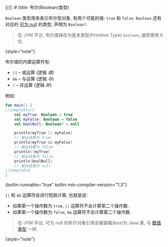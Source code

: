 [//]: # (title: 布尔(Boolean)类型)

`Boolean` 类型用来表示布尔型对象, 有两个可能的值: `true` 和 `false`.
`Boolean` 还有对应的 [可为 null](null-safety.md) 的类型, 声明为 `Boolean?`.

> 在 JVM 平台, 布尔值保存为基本类型(Primitive Type) `boolean`, 通常使用 8 位.
>
{style="note"}

布尔值的内建运算符有:

* `||` – 或运算 (逻辑 _或_)
* `&&` – 与运算 (逻辑 _与_)
* `!` – 非运算 (逻辑 _非_)

例如:

```kotlin
fun main() {
//sampleStart
    val myTrue: Boolean = true
    val myFalse: Boolean = false
    val boolNull: Boolean? = null

    println(myTrue || myFalse)
    // 输出结果为 true
    println(myTrue && myFalse)
    // 输出结果为 false
    println(!myTrue)
    // 输出结果为 false
    println(boolNull)
    // 输出结果为 null
//sampleEnd
}
```
{kotlin-runnable="true" kotlin-min-compiler-version="1.3"}

`||` 和 `&&` 运算符会进行短路计算, 也就是说:

* 如果第一个操作数为 `true`, `||` 运算符不会计算第二个操作数.
* 如果第一个操作数为 `false`, `&&` 运算符不会计算第二个操作数.

> 在 JVM 平台, 可为 null 的布尔对象引用会被装箱(box)为 Java 类, 与 [数值类型](numbers.md#boxing-and-caching-numbers-on-the-java-virtual-machine) 一样.
>
{style="note"}
